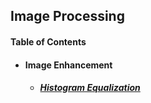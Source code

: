 ## Image Processing

#### Table of Contents
* #### Image Enhancement
  * ##### [Histogram Equalization](image_enhancement/histeq.md)
